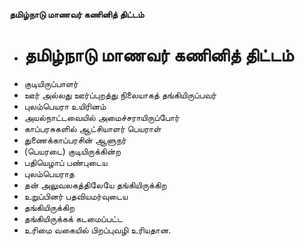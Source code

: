 **தமிழ்நாடு மாணவர் கணினித் திட்டம்**
- # தமிழ்நாடு மாணவர் கணினித் திட்டம்
- குடியிருப்பாளர்
- ஊர் அல்லது ஊர்ப்புறத்து நிலையாகத் தங்கியிருப்பவர்
- புலம்பெயரா உயிரினம்
- அயல்நாட்டவையில் அமைச்சராயிருப்போர்
- காப்பரசுகளில் ஆட்சியாளர் பெயராள்
- துணைக்காப்பரசின் ஆளுநர்
- (பெயரடை) குடியிருக்கின்ற
- பதியெழாப் பண்புடைய
- புலம்பெயராத
- தன் அலுவலகத்திலேயே தங்கியிருக்கிற
- உறுப்பினர் பதவியமர்வுடைய
- தங்கியிருக்கிற
- தங்கியிருக்கக் கடமைப்பட்ட
- உரிமை வகையில் பிறப்புவழி உரியதான.

